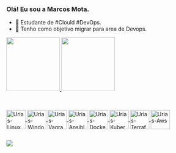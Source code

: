 
### Olá! Eu sou a Marcos Mota.
- 🔭 Estudante de #Clould #DevOps.
- 🌱 Tenho como objetivo migrar para area de Devops.

<div>
<a href="https://github.com/marcos-mota">
<img height="140em" src="https://github-readme-stats.vercel.app/api?username=marcos-mota&show_icons=true&theme=dracula&include_all_comits=true&count_private=true"/>
<img height="140em" src="https://github-readme-stats.vercel.app/api/top-langs/?username=marcos-mota&layout-compact&langs_count=16&theme=dracula"/>
</div>

  ##
  
<div style="display: inline_block"><br>
  <img align="center" alt="Urias-Linux" height="50" width="50"src="https://cdn.jsdelivr.net/gh/devicons/devicon/icons/linux/linux-original.svg">
  <img align="center" alt="Urias-Windows" height="50" width="50" src="https://cdn.jsdelivr.net/gh/devicons/devicon/icons/windows8/windows8-original.svg">
  <img align="center" alt="Urias-Vagrant" height="50" width="50" src="https://cdn.jsdelivr.net/gh/devicons/devicon/icons/vagrant/vagrant-original-wordmark.svg">
  <img align="center" alt="Urias-Ansible" height="50" width="50" src="https://cdn.jsdelivr.net/gh/devicons/devicon/icons/ansible/ansible-original-wordmark.svg">
  <img align="center" alt="Urias-Docker" height="50" width="50" src="https://cdn.jsdelivr.net/gh/devicons/devicon/icons/docker/docker-plain-wordmark.svg">
  <img align="center" alt="Urias-Kubernetes" height="50" width="50" src="https://cdn.jsdelivr.net/gh/devicons/devicon/icons/kubernetes/kubernetes-plain-wordmark.svg">      
  <img align="center" alt="Urias-Terraform" height="50" width="50" src="https://cdn.jsdelivr.net/gh/devicons/devicon/icons/terraform/terraform-original-wordmark.svg">  
  <img align="center" alt="Urias-Aws" height="50" width="50" src="https://cdn.jsdelivr.net/gh/devicons/devicon/icons/amazonwebservices/amazonwebservices-original-wordmark.svg">
</div>

##
  <div> 
  <a href="https://www.linkedin.com/in/marcos-mota" target="_blank"><img src="https://img.shields.io/badge/-LinkedIn-%230077B5?style=for-the-badge&logo=linkedin&logoColor=white" target="_blank"></a>
  </div>
